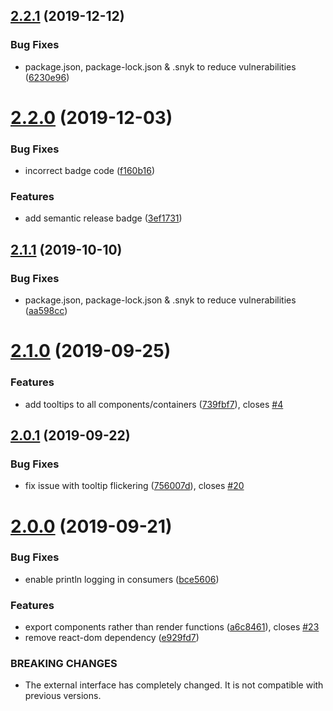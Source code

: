 ## [2.2.1](https://github.com/agiledigital/mule-preview/compare/v2.2.0...v2.2.1) (2019-12-12)


### Bug Fixes

* package.json, package-lock.json & .snyk to reduce vulnerabilities ([6230e96](https://github.com/agiledigital/mule-preview/commit/6230e96))

# [2.2.0](https://github.com/agiledigital/mule-preview/compare/v2.1.1...v2.2.0) (2019-12-03)


### Bug Fixes

* incorrect badge code ([f160b16](https://github.com/agiledigital/mule-preview/commit/f160b16))


### Features

* add semantic release badge ([3ef1731](https://github.com/agiledigital/mule-preview/commit/3ef1731))

## [2.1.1](https://github.com/agiledigital/mule-preview/compare/v2.1.0...v2.1.1) (2019-10-10)


### Bug Fixes

* package.json, package-lock.json & .snyk to reduce vulnerabilities ([aa598cc](https://github.com/agiledigital/mule-preview/commit/aa598cc))

# [2.1.0](https://github.com/agiledigital/mule-preview/compare/v2.0.1...v2.1.0) (2019-09-25)


### Features

* add tooltips to all components/containers ([739fbf7](https://github.com/agiledigital/mule-preview/commit/739fbf7)), closes [#4](https://github.com/agiledigital/mule-preview/issues/4)

## [2.0.1](https://github.com/agiledigital/mule-preview/compare/v2.0.0...v2.0.1) (2019-09-22)


### Bug Fixes

* fix issue with tooltip flickering ([756007d](https://github.com/agiledigital/mule-preview/commit/756007d)), closes [#20](https://github.com/agiledigital/mule-preview/issues/20)

# [2.0.0](https://github.com/agiledigital/mule-preview/compare/v1.0.18...v2.0.0) (2019-09-21)


### Bug Fixes

* enable println logging in consumers ([bce5606](https://github.com/agiledigital/mule-preview/commit/bce5606))


### Features

* export components rather than render functions ([a6c8461](https://github.com/agiledigital/mule-preview/commit/a6c8461)), closes [#23](https://github.com/agiledigital/mule-preview/issues/23)
* remove react-dom dependency ([e929fd7](https://github.com/agiledigital/mule-preview/commit/e929fd7))


### BREAKING CHANGES

* The external interface has completely changed. It is not compatible with previous
versions.
